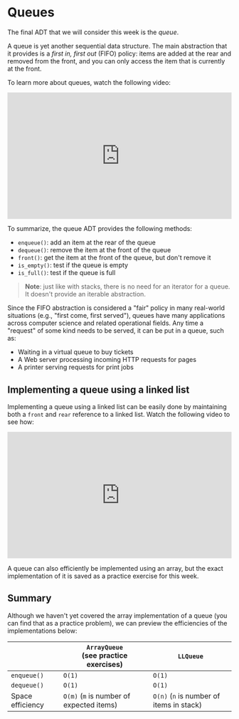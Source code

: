 # Queues

The final ADT that we will consider this week is the *queue*.

A queue is yet another sequential data structure. The main abstraction that it provides is a *first in, first out* (FIFO) policy: items are added at the rear and removed from the front, and you can only access the item that is currently at the front.

To learn more about queues, watch the following video:

<div
  style="position: relative; padding-bottom: 56.25%; height: 0;">
  <iframe
    src="https://www.youtube.com/embed/XuCbpw6Bj1U"
    title="YouTube video player"
    frameborder="0"
    allow="accelerometer; autoplay; clipboard-write; encrypted-media; gyroscope; picture-in-picture"
    allowfullscreen
    style="position: absolute; top: 0; left: 0; width: 100%; height: 100%;">
  </iframe>
</div>

To summarize, the queue ADT provides the following methods:

* `enqueue()`: add an item at the rear of the queue
* `dequeue()`: remove the item at the front of the queue
* `front()`: get the item at the front of the queue, but don't remove it
* `is_empty()`: test if the queue is empty
* `is_full()`: test if the queue is full

> **Note**: just like with stacks, there is no need for an iterator for a queue. It doesn't provide an iterable abstraction.

Since the FIFO abstraction is considered a "fair" policy in many real-world situations (e.g., "first come, first served"), queues have many applications across computer science and related operational fields. Any time a "request" of some kind needs to be served, it can be put in a queue, such as:

* Waiting in a virtual queue to buy tickets
* A Web server processing incoming HTTP requests for pages
* A printer serving requests for print jobs

## Implementing a queue using a linked list

Implementing a queue using a linked list can be easily done by maintaining both a `front` and `rear` reference to a linked list. Watch the following video to see how:

<div
  style="position: relative; padding-bottom: 56.25%; height: 0;">
  <iframe
    src="https://www.youtube.com/embed/bdQyL5y6tsg"
    title="YouTube video player"
    frameborder="0"
    allow="accelerometer; autoplay; clipboard-write; encrypted-media; gyroscope; picture-in-picture"
    allowfullscreen
    style="position: absolute; top: 0; left: 0; width: 100%; height: 100%;">
  </iframe>
</div>

A queue can also efficiently be implemented using an array, but the exact implementation of it is saved as a practice exercise for this week.

## Summary

Although we haven't yet covered the array implementation of a queue (you can find that as a practice problem), we can preview the efficiencies of the implementations below:

|                  | `ArrayQueue`<br>(see practice exercises)  | `LLQueue`                                |
|------------------|------------------------------------------|------------------------------------------|
| `enqueue()`      | `O(1)`                                   | `O(1)`                                   |
| `dequeue()`      | `O(1)`                                   | `O(1)`                                   |
| Space efficiency | `O(m)` (`m` is number of expected items) | `O(n)` (`n` is number of items in stack) |
